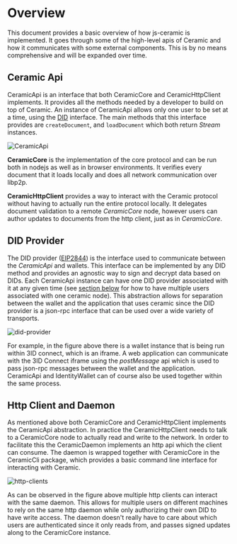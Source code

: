 # Overview

This document provides a basic overview of how js-ceramic is implemented. It goes through some of the high-level apis of Ceramic and how it communicates with some external components. This is by no means comprehensive and will be expanded over time.

## Ceramic Api

CeramicApi is an interface that both CeramicCore and CeramicHttpClient implements. It provides all the methods needed by a developer to build on top of Ceramic. An instance of CeramicApi allows only one user to be set at a time, using the [DID](https://github.com/ceramicnetwork/js-did) interface. The main methods that this interface provides are `createDocument`, and `loadDocument` which both return *Stream* instances.

![CeramicApi](media/ceramic-api.png)

**CeramicCore** is the implementation of the core protocol and can be run both in nodejs as well as in browser environments. It verifies every document that it loads locally and does all network communication over libp2p.

**CeramicHttpClient** provides a way to interact with the Ceramic protocol without having to actually run the entire protocol locally. It delegates document validation to a remote *CeramicCore* node, however users can author updates to documents from the http client, just as in *CeramicCore*.

## DID Provider

The DID provider ([EIP2844](https://eips.ethereum.org/EIPS/eip-2844)) is the interface used to communicate between the *CeramicApi* and wallets. This interface can be implemented by any DID method and provides an agnostic way to sign and decrypt data based on DIDs. Each CeramicApi instance can have one DID provider associated with it at any given time (see [section below](#http-client-and-daemon) for how to have multiple users associated with one ceramic node). This abstraction allows for separation between the wallet and the application that uses ceramic since the DID provider is a json-rpc interface that can be used over a wide variety of transports.

![did-provider](media/wallets.png)

For example, in the figure above there is a wallet instance that is being run within 3ID connect, which is an iframe. A web application can communicate with the 3ID Connect iframe using the *postMessage* api which is used to pass json-rpc messages between the wallet and the application. CeramicApi and IdentityWallet can of course also be used together within the same process.

## Http Client and Daemon

As mentioned above both CeramicCore and CeramicHttpClient implements the CeramicApi abstraction. In practice the CeramicHttpClient needs to talk to a CeramicCore node to actually read and write to the network. In order to facilitate this the CeramicDaemon implements an http api which the client can consume. The daemon is wrapped together with CeramicCore in the CeramicCli package, which provides a basic command line interface for interacting with Ceramic.

![http-clients](media/http-clients.png)

As can be observed in the figure above multiple http clients can interact with the same daemon. This allows for multiple users on different machines to rely on the same http daemon while only authorizing their own DID to have write access. The daemon doesn't really have to care about which users are authenticated since it only reads from, and passes signed updates along to the CeramicCore instance.
